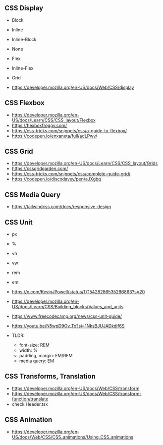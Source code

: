 ## CSS Display

- Block
- Inline
- Inline-Block
- None
- Flex
- Inline-Flex
- Grid

- https://developer.mozilla.org/en-US/docs/Web/CSS/display

## CSS Flexbox

- https://developer.mozilla.org/en-US/docs/Learn/CSS/CSS_layout/Flexbox
- https://flexboxfroggy.com/
- https://css-tricks.com/snippets/css/a-guide-to-flexbox/
- https://codepen.io/enxaneta/full/adLPwv/

## CSS Grid

- https://developer.mozilla.org/en-US/docs/Learn/CSS/CSS_layout/Grids
- https://cssgridgarden.com/
- https://css-tricks.com/snippets/css/complete-guide-grid/
- https://codepen.io/discodavey/pen/aJXgbq

## CSS Media Query

- https://tailwindcss.com/docs/responsive-design

## CSS Unit

- px
- %
- vh
- vw
- rem
- em

- https://x.com/KevinJPowell/status/1715428286535286863?s=20
- https://developer.mozilla.org/en-US/docs/Learn/CSS/Building_blocks/Values_and_units
- https://www.freecodecamp.org/news/css-unit-guide/
- https://youtu.be/N5wpD9Ov_To?si=1NksBJUJADkdjf6S

- TLDR:
  - font-size: REM
  - width: %
  - padding, margin: EM/REM
  - media query: EM

## CSS Transforms, Translation

- https://developer.mozilla.org/en-US/docs/Web/CSS/transform
- https://developer.mozilla.org/en-US/docs/Web/CSS/transform-function/translate
- check Header.tsx

## CSS Animation

- https://developer.mozilla.org/en-US/docs/Web/CSS/CSS_animations/Using_CSS_animations
